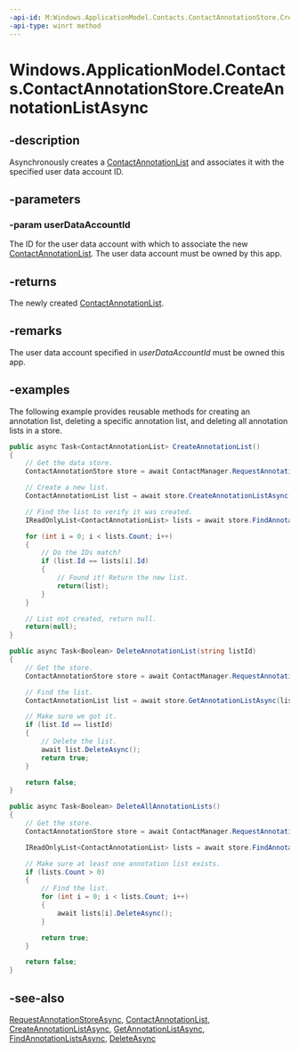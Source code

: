 ----api-id: M:Windows.ApplicationModel.Contacts.ContactAnnotationStore.CreateAnnotationListAsync(System.String)
-api-type: winrt method
---<!-- Method syntaxpublic Windows.Foundation.IAsyncOperation<Windows.ApplicationModel.Contacts.ContactAnnotationList> CreateAnnotationListAsync(System.String userDataAccountId)--># Windows.ApplicationModel.Contacts.ContactAnnotationStore.CreateAnnotationListAsync## -descriptionAsynchronously creates a [ContactAnnotationList](contactannotationlist.md) and associates it with the specified user data account ID.## -parameters### -param userDataAccountIdThe ID for the user data account with which to associate the new [ContactAnnotationList](contactannotationlist.md). The user data account must be owned by this app.## -returnsThe newly created [ContactAnnotationList](contactannotationlist.md).## -remarksThe user data account specified in *userDataAccountId* must be owned this app.## -examplesThe following example provides reusable methods for creating an annotation list, deleting a specific annotation list, and deleting all annotation lists in a store.```csharppublic async Task<ContactAnnotationList> CreateAnnotationList(){    // Get the data store.    ContactAnnotationStore store = await ContactManager.RequestAnnotationStoreAsync(ContactAnnotationStoreAccessType.AppAnnotationsReadWrite);    // Create a new list.    ContactAnnotationList list = await store.CreateAnnotationListAsync();    // Find the list to verify it was created.    IReadOnlyList<ContactAnnotationList> lists = await store.FindAnnotationListsAsync();    for (int i = 0; i < lists.Count; i++)    {        // Do the IDs match?        if (list.Id == lists[i].Id)        {            // Found it! Return the new list.            return(list);        }    }    // List not created, return null.    return(null);}public async Task<Boolean> DeleteAnnotationList(string listId){    // Get the store.    ContactAnnotationStore store = await ContactManager.RequestAnnotationStoreAsync(ContactAnnotationStoreAccessType.AppAnnotationsReadWrite);    // Find the list.    ContactAnnotationList list = await store.GetAnnotationListAsync(listId);    // Make sure we got it.    if (list.Id == listId)    {        // Delete the list.        await list.DeleteAsync();        return true;    }    return false;}public async Task<Boolean> DeleteAllAnnotationLists(){    // Get the store.    ContactAnnotationStore store = await ContactManager.RequestAnnotationStoreAsync(ContactAnnotationStoreAccessType.AppAnnotationsReadWrite);    IReadOnlyList<ContactAnnotationList> lists = await store.FindAnnotationListsAsync();    // Make sure at least one annotation list exists.    if (lists.Count > 0)    {        // Find the list.        for (int i = 0; i < lists.Count; i++)        {            await lists[i].DeleteAsync();        }        return true;    }    return false;}```## -see-also[RequestAnnotationStoreAsync](contactmanager_requestannotationstoreasync.md), [ContactAnnotationList](contactannotationlist.md), [CreateAnnotationListAsync](contactannotationstore_createannotationlistasync_777171367.md), [GetAnnotationListAsync](contactannotationstore_getannotationlistasync.md), [FindAnnotationListsAsync](contactannotationstore_findannotationlistsasync.md), [DeleteAsync](contactannotationlist_deleteasync.md)